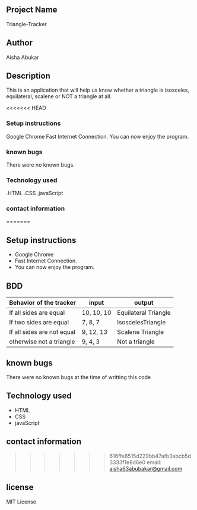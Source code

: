 ## Project Name
Triangle-Tracker
## Author
Aisha Abukar
## Description
This is an application that will help us know whether a triangle is isosceles, equilateral, scalene or NOT a triangle at all.

<<<<<<< HEAD
### Setup instructions
Google Chrome
Fast Internet Connection.
You can now enjoy the program.

### known bugs
There were no known bugs.
### Technology used
.HTML
.CSS
.javaScript

### contact information
=======
## Setup instructions
* Google Chrome
* Fast Internet Connection.
* You can now enjoy the program.

## BDD
| Behavior of the tracker                     |  input                  | output              |      
|---------------------------------------------|-------------------------|---------------------| 
| If all sides are equal                      | 10, 10, 10              |Equilateral Triangle |
| If two sides are equal                      | 7, 8, 7                 | IsoscelesTriangle   |
| If all sides are not equal                  | 9, 12, 13               | Scalene Triangle    |
| otherwise not a triangle                    | 9, 4, 3                 | Not a triangle      |  
## known bugs
There were no known bugs at the time of writting this code
## Technology used
* HTML
* CSS
* javaScript

## contact information
>>>>>>> 616ffe8515d229bb47afb3abcb5d3333f1e8d6e0
email: aisha63abubakar@gmail.com
## license
MIT License
